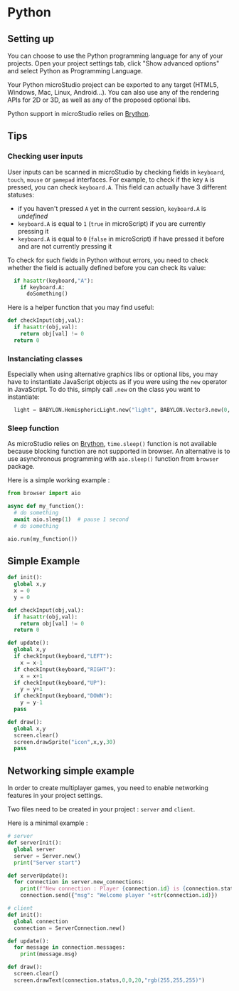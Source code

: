 # Python

## Setting up

You can choose to use the Python programming language for any of your projects. Open your project settings tab, click "Show advanced options" and select Python as Programming Language.

Your Python microStudio project can be exported to any target (HTML5, Windows, Mac, Linux, Android...). You can also use any of the rendering APIs for 2D or 3D, as well as any of the proposed optional libs.

Python support in microStudio relies on [Brython](https://brython.info/).

## Tips

### Checking user inputs

User inputs can be scanned in microStudio by checking fields in `keyboard`, `touch`, `mouse` or `gamepad` interfaces. For example, to check if the key `A` is pressed, you can check `keyboard.A`. This field can actually have 3 different statuses:
* if you haven't pressed `A` yet in the current session, `keyboard.A` is *undefined*
* `keyboard.A` is equal to `1` (`true` in microScript) if you are currently pressing it
* `keyboard.A` is equal to `0` (`false` in microScript) if have pressed it before and are not currently pressing it

To check for such fields in Python without errors, you need to check whether the field is actually defined before you can check its value:

```python
  if hasattr(keyboard,"A"):
    if keyboard.A:
      doSomething()
```

Here is a helper function that you may find useful:

```python
def checkInput(obj,val):
  if hasattr(obj,val):
    return obj[val] != 0
  return 0
```

### Instanciating classes

Especially when using alternative graphics libs or optional libs, you may have to
instantiate JavaScript objects as if you were using the `new` operator in JavaScript.
To do this, simply call `.new` on the class you want to instantiate:

```python
  light = BABYLON.HemisphericLight.new("light", BABYLON.Vector3.new(0, 1, 0), scene)
```

### Sleep function

As microStudio relies on [Brython](https://brython.info/), `time.sleep()` function is not available because blocking function are not supported in browser. An alternative is to use asynchronous programming with `aio.sleep()` function from `browser` package. 

Here is a simple working example : 

```python
from browser import aio

async def my_function():
  # do something
  await aio.sleep(1)  # pause 1 second
  # do something

aio.run(my_function())
```

## Simple Example

```python
def init():
  global x,y
  x = 0
  y = 0

def checkInput(obj,val):
  if hasattr(obj,val):
    return obj[val] != 0
  return 0

def update():
  global x,y
  if checkInput(keyboard,"LEFT"):
    x = x-1
  if checkInput(keyboard,"RIGHT"):
    x = x+1
  if checkInput(keyboard,"UP"):
    y = y+1
  if checkInput(keyboard,"DOWN"):
    y = y-1
  pass

def draw():
  global x,y
  screen.clear()
  screen.drawSprite("icon",x,y,30)
  pass
```
## Networking simple example

In order to create multiplayer games, you need to enable networking features in your project settings. 

Two files need to be created in your project : `server` and `client`. 

Here is a minimal example : 
 
```python
# server
def serverInit():
  global server
  server = Server.new()
  print("Server start")

def serverUpdate():
  for connection in server.new_connections:
    print(f"New connection : Player {connection.id} is {connection.status}")
    connection.send({"msg": "Welcome player "+str(connection.id)})
```

```python
# client
def init():
  global connection
  connection = ServerConnection.new()

def update():
  for message in connection.messages:
    print(message.msg)

def draw():
  screen.clear()
  screen.drawText(connection.status,0,0,20,"rgb(255,255,255)")
```